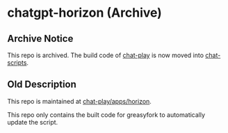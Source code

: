 # chatgpt-horizon (Archive)

## Archive Notice

This repo is archived. The build code of [chat-play](https://github.com/mefengl/chat-play) is now moved into [chat-scripts](https://github.com/mefengl/chat-scripts).

## Old Description

This repo is maintained at [chat-play/apps/horizon](https://github.com/mefengl/chat-play).

This repo only contains the built code for greasyfork to automatically update the script.
